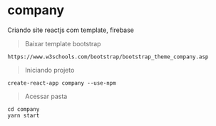 # company
Criando site reactjs com template, firebase


>Baixar template bootstrap

	https://www.w3schools.com/bootstrap/bootstrap_theme_company.asp

>Iniciando projeto

	create-react-app company --use-npm

>Acessar pasta

    cd company
    yarn start